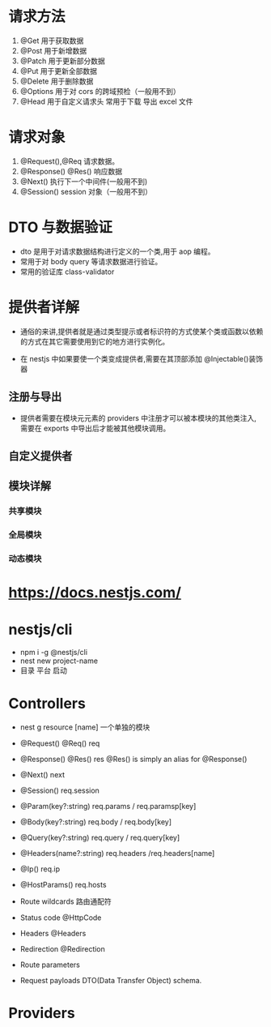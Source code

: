 # 请求方法

1. @Get 用于获取数据
2. @Post 用于新增数据
3. @Patch 用于更新部分数据
4. @Put 用于更新全部数据
5. @Delete 用于删除数据
6. @Options 用于对 cors 的跨域预检（一般用不到）
7. @Head 用于自定义请求头 常用于下载 导出 excel 文件

# 请求对象

1. @Request(),@Req 请求数据。
2. @Response() @Res() 响应数据
3. @Next() 执行下一个中间件(一般用不到)
4. @Session() session 对象（一般用不到）

# DTO 与数据验证

- dto 是用于对请求数据结构进行定义的一个类,用于 aop 编程。
- 常用于对 body query 等请求数据进行验证。
- 常用的验证库 class-validator

# 提供者详解

- 通俗的来讲,提供者就是通过类型提示或者标识符的方式使某个类或函数以依赖的方式在其它需要使用到它的地方进行实例化。

* 在 nestjs 中如果要使一个类变成提供者,需要在其顶部添加 @Injectable()装饰器

## 注册与导出

- 提供者需要在模块元元素的 providers 中注册才可以被本模块的其他类注入,需要在 exports 中导出后才能被其他模块调用。

## 自定义提供者

## 模块详解

### 共享模块

### 全局模块

### 动态模块

# https://docs.nestjs.com/

# nestjs/cli

- npm i -g @nestjs/cli
- nest new project-name
- 目录 平台 启动

# Controllers

- nest g resource [name] 一个单独的模块

* @Request() @Req() req
* @Response() @Res() res @Res() is simply an alias for @Response()
* @Next() next
* @Session() req.session
* @Param(key?:string) req.params / req.paramsp[key]
* @Body(key?:string) req.body / req.body[key]
* @Query(key?:string) req.query / req.query[key]
* @Headers(name?:string) req.headers /req.headers[name]
* @Ip() req.ip
* @HostParams() req.hosts

* Route wildcards 路由通配符
* Status code @HttpCode
* Headers @Headers
* Redirection @Redirection
* Route parameters

* Request payloads DTO(Data Transfer Object) schema.

# Providers
